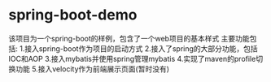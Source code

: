 # spring-boot-demo
该项目为一个spring-boot的样例，包含了一个web项目的基本样式
主要功能包括:
1.接入spring-boot作为项目的启动方式
2.接入了spring的大部分功能，包括IOC和AOP
3.接入mybatis并使用spring管理mybatis
4.实现了maven的profile切换功能
5.接入velocity作为前端展示页面(暂时没有)
